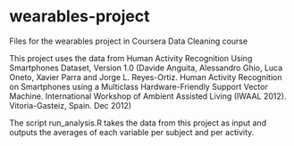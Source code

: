 wearables-project
=================

Files for the wearables project in Coursera Data Cleaning course

This project uses the data from Human Activity Recognition Using Smartphones Dataset, Version 1.0
(Davide Anguita, Alessandro Ghio, Luca Oneto, Xavier Parra and Jorge L. Reyes-Ortiz. Human Activity Recognition on Smartphones using a Multiclass Hardware-Friendly Support Vector Machine. International Workshop of Ambient Assisted Living (IWAAL 2012). Vitoria-Gasteiz, Spain. Dec 2012)

The script run_analysis.R takes the data from this project as input and outputs the averages of each variable per subject and per activity.

